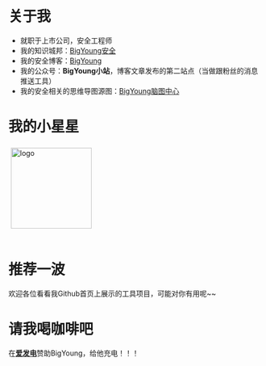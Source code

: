 # 关于我

- 就职于上市公司，安全工程师
- 我的知识城邦：[BigYoung安全](https://wiki.freebuf.com/front/societyFront?invitation_code=2e0b0436&society_id=144&source_data=2)
- 我的安全博客：[BigYoung](https://sec.bigyoung.cn)
- 我的公众号：**BigYoung小站**，博客文章发布的第二站点（当做跟粉丝的消息推送工具）
- 我的安全相关的思维导图源图：[BigYoung脑图中心](https://www.processon.com/u/5725fcc7e4b0c618eb422c3f)

# 我的小星星

<img src="https://github-readme-stats.vercel.app/api?username=BigYoungs&show_icons=true" alt="logo" height="160" align="center" style="margin: 5px; margin-bottom: 20px;" />

# 推荐一波

欢迎各位看看我Github首页上展示的工具项目，可能对你有用呢~~

# 请我喝咖啡吧

在[**爱发电**](https://afdian.net/a/bigyoung)赞助BigYoung，给他充电！！！
